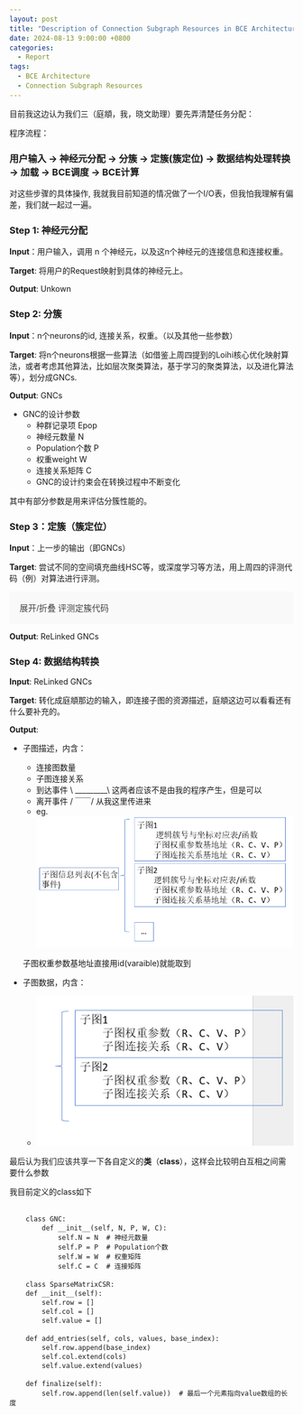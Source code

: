 ```yaml
---
layout: post
title: "Description of Connection Subgraph Resources in BCE Architecture"
date: 2024-08-13 9:00:00 +0800
categories:
  - Report 
tags:
  - BCE Architecture
  - Connection Subgraph Resources
---
```

目前我这边认为我们三（庭頫，我，晓文助理）要先弄清楚任务分配：

程序流程：

### 用户输入 -> 神经元分配 -> 分簇 -> 定簇(簇定位) -> 数据结构处理转换 -> 加载 -> BCE调度 -> BCE计算

对这些步骤的具体操作, 我就我目前知道的情况做了一个I/O表，但我怕我理解有偏差，我们就一起过一遍。

### Step 1: 神经元分配
<b>Input</b>：用户输入，调用 n 个神经元，以及这n个神经元的连接信息和连接权重。

<b>Target</b>: 将用户的Request映射到具体的神经元上。

<b>Output</b>: Unkown

### Step 2: 分簇
<b>Input</b>：n个neurons的id, 连接关系，权重。（以及其他一些参数）

<b>Target</b>: 将n个neurons根据一些算法（如借鉴上周四提到的Loihi核心优化映射算法，或者考虑其他算法，比如层次聚类算法，基于学习的聚类算法，以及进化算法等），划分成GNCs.

<b>Output</b>: GNCs

* GNC的设计参数
	* 种群记录项			Epop
	* 神经元数量			N  
	* Population个数		P
	* 权重weight			W
	* 连接关系矩阵 		C
	* GNC的设计约束会在转换过程中不断变化

其中有部分参数是用来评估分簇性能的。

### Step 3：定簇（簇定位）

<b>Input</b>：上一步的输出（即GNCs）

<b>Target</b>: 尝试不同的空间填充曲线HSC等，或深度学习等方法，用上周四的评测代码（例）对算法进行评测。


<body>
<style>
.collapsible {
  background-color: #f9f9f9;
  color: #444;
  cursor: pointer;
  padding: 18px;
  width: 100%;
  border: none;
  text-align: left;
  outline: none;
  font-size: 15px;
}

.collapsible:hover {
  background-color: #ddd;
}

.content {
  padding: 0 18px;
  display: none;
  overflow: hidden;
  background-color: #f1f1f1;
}
</style>

<button class="collapsible">展开/折叠 评测定簇代码 </button>
<div class="content" style="display:none;">
<pre><code class="language-python">
import matplotlib.pyplot as plt
import numpy as np


class InteractivePlot:
    def __init__(self, grid_size=8):
        self.grid_size = grid_size
        self.fig, self.ax = plt.subplots()
        self.points = np.array([(i, j) for i in range(grid_size) for j in range(grid_size)])
        self.lines = []
        self.temp_line = None
        self.cid = self.fig.canvas.mpl_connect('button_press_event', self.onclick)

    def plot_grid(self):
        self.ax.plot(self.points[:, 0], self.points[:, 1], 'o', color='blue')
        self.ax.set_xlim(-1, self.grid_size)
        self.ax.set_ylim(-1, self.grid_size)
        self.ax.set_aspect('equal')
        plt.grid(True)

    def onclick(self, event):
        if event.inaxes != self.ax:
            return
        ix, iy = int(round(event.xdata)), int(round(event.ydata))
        if self.temp_line is None:
            self.temp_line = [ix, iy]
        else:
            self.temp_line.extend([ix, iy])
            self.lines.append(self.temp_line)
            self.ax.plot([self.temp_line[0], self.temp_line[2]],
                         [self.temp_line[1], self.temp_line[3]], 'r-')
            self.fig.canvas.draw()
            self.temp_line = None

    def run(self):
        self.plot_grid()
        plt.show(block=True)

    def get_lines(self):
        return np.array(self.lines)


def calculate_distances(lines_array, grid_size=8):
    num_points = grid_size * grid_size
    points = np.zeros((num_points + 100, 2), dtype=int)  # Add extra space for interpolated points
    distances = np.full((num_points + 100,), np.inf)  # Same here

    points[0] = (0, 0)
    distances[0] = 0

    max_index = 0
    for i, line in enumerate(lines_array):
        points[i + 1] = (line[2], line[3])
        distances[i + 1] = np.linalg.norm(np.array([0, i]) - points[i + 1])
        max_index = i + 1  # store the max index used

        # 计算线性插值
        if i < len(lines_array) - 1:
            next_point = (lines_array[i + 1][2], lines_array[i + 1][3])
            for a in np.arange(0.25, 1, 0.25):
                interp_point = points[i + 1] + a * (next_point - points[i + 1])
                interp_index = i + 1 + int(a * 4)
                if interp_index < len(distances):  # Avoid out of bounds
                    distances[interp_index] = np.linalg.norm(np.array([0, i + a]) - interp_point)
                max_index = max(max_index, interp_index)  # Update max index

    return points[:max_index + 1], distances[:max_index + 1]  # Only return used points and distances


def plot_heatmap(points, distances, grid_size=8):
    heatmap_size = 58
    heatmap = np.full((heatmap_size, heatmap_size), np.inf)

    # mapping to bigger grid
    scale_factor = heatmap_size // (grid_size - 1)
    for i, point in enumerate(points):
        x, y = point * scale_factor
        heatmap[x:x + 4, y:y + 4] = distances[i]  # fill 4x5 grid

    # interpolate the other grids
    for x in range(heatmap_size):
        for y in range(heatmap_size):
            if np.isinf(heatmap[x, y]):
                valid_neighbors = []
                for dx in [-1, 0, 1]:
                    for dy in [-1, 0, 1]:
                        nx, ny = x + dx, y + dy
                        if 0 <= nx < heatmap_size and 0 <= ny < heatmap_size and not np.isinf(heatmap[nx, ny]):
                            valid_neighbors.append(heatmap[nx, ny])
                if valid_neighbors:
                    heatmap[x, y] = np.mean(valid_neighbors)

    # if not rotate
    # plt.imshow(heatmap, cmap='hot', interpolation='nearest')
    # plt.colorbar()
    # plt.title("Heatmap of Distances")
    # plt.show(block=True)

    heatmap_rotated = np.rot90(heatmap)
    plt.imshow(heatmap_rotated, cmap='hot', interpolation='nearest')
    plt.colorbar()
    plt.title("Heatmap of Distances (Rotated 90° CCW)")
    plt.show(block=True)


def plot_heatmap_b(lines_array):
    # Assuming lines_array is an Nx4 array, where N is the number of points, we only care about the x and y coordinates
    grid_size = 256
    heatmap = np.zeros((grid_size, grid_size))

    num_points = len(lines_array)
    for i in range(num_points):
        for j in range(i):
            # Get Px and Py
            px = (lines_array[i][0], lines_array[i][1])
            py = (lines_array[j][2], lines_array[j][3])

            # Calculate Euclidean distance
            distance = np.linalg.norm(np.array(px) - np.array(py), ord=2)
            distance = np.round(distance, 5)

            # Every point 4x4 grid
            start_x, start_y = i * 4, j * 4
            end_x, end_y = start_x + 4, start_y + 4
            heatmap[start_x:end_x, start_y:end_y] = distance

    # plot
    plt.figure(figsize=(10, 10))
    plt.imshow(heatmap, cmap='hot', interpolation='nearest')
    plt.colorbar()
    plt.title("Heatmap b of Distances")
    plt.gca().invert_yaxis()
    plt.show(block=True)

    average_temperature = np.mean(heatmap)
    print(f"The average temperature of the heatmap is: {average_temperature:.5f}")


def get_user_choice():
    custom = input("Would you like to customize the lines data? (y/n): ")
    if custom.lower() == 'n':
        print("Select the default pattern:")
        print("1: Hilbert Space Curve (HSC)")
        print("2: Zigzag")
        print("3: Circle")
        print("4: Z-Order")
        choice = input("Enter your choice (1, 2, 3, or 4): ")
        return int(choice)
    return 0


def generate_lines_array(choice):
    if choice == 0:  # Tester
        return np.array([[0, 0, 1, 0]])
    if choice == 1:  # Hilbert Space Curve
        # Placeholder for actual HSC points
        return np.array([[0, 0, 0, 1],
                        [0, 1, 1, 1],
                        [1, 1, 1, 0],
                        [1, 0, 2, 0],
                        [2, 0, 3, 0],
                        [3, 0, 3, 1],
                        [3, 1, 2, 1],
                        [2, 1, 2, 2],
                        [2, 2, 3, 2],
                        [3, 2, 3, 3],
                        [3, 3, 2, 3],
                        [2, 3, 1, 3],
                        [1, 3, 1, 2],
                        [1, 2, 0, 2],
                        [0, 2, 0, 3],
                        [0, 3, 0, 4],
                        [0, 4, 1, 4],
                        [1, 4, 1, 5],
                        [1, 5, 0, 5],
                        [0, 5, 0, 6],
                        [0, 6, 0, 7],
                        [0, 7, 1, 7],
                        [1, 7, 1, 6],
                        [1, 6, 2, 6],
                        [2, 6, 2, 7],
                        [2, 7, 3, 7],
                        [3, 7, 3, 6],
                        [3, 6, 3, 5],
                        [3, 5, 2, 5],
                        [2, 5, 2, 4],
                        [2, 4, 3, 4],
                        [3, 4, 4, 4],
                        [4, 4, 5, 4],
                        [5, 4, 5, 5],
                        [5, 5, 4, 5],
                        [4, 5, 4, 6],
                        [4, 6, 4, 7],
                        [4, 7, 5, 7],
                        [5, 7, 5, 6],
                        [5, 6, 6, 6],
                        [6, 6, 6, 7],
                        [6, 7, 7, 7],
                        [7, 7, 7, 6],
                        [7, 6, 7, 5],
                        [7, 5, 6, 5],
                        [6, 5, 6, 4],
                        [6, 4, 7, 4],
                        [7, 4, 7, 3],
                        [7, 3, 7, 2],
                        [7, 2, 6, 2],
                        [6, 2, 6, 3],
                        [6, 3, 5, 3],
                        [5, 3, 4, 3],
                        [4, 3, 4, 2],
                        [4, 2, 5, 2],
                        [5, 2, 5, 1],
                        [5, 1, 4, 1],
                        [4, 1, 4, 0],
                        [4, 0, 5, 0],
                        [5, 0, 6, 0],
                        [6, 0, 6, 1],
                        [6, 1, 7, 1],
                        [7, 1, 7, 0]])
    elif choice == 2:  # Zigzag
        return np.array([[0, 0, 0, 1],
                         [0, 1, 0, 2],
                         [0, 2, 0, 3],
                         [0, 3, 0, 4],
                         [0, 4, 0, 5],
                         [0, 5, 0, 6],
                         [0, 6, 0, 7],
                         [0, 7, 1, 7],
                         [1, 7, 1, 6],
                         [1, 6, 1, 5],
                         [1, 5, 1, 4],
                         [1, 4, 1, 3],
                         [1, 3, 1, 2],
                         [1, 2, 1, 1],
                         [1, 1, 1, 0],
                         [1, 0, 2, 0],
                         [2, 0, 2, 1],
                         [2, 1, 2, 2],
                         [2, 2, 2, 3],
                         [2, 3, 2, 4],
                         [2, 4, 2, 5],
                         [2, 5, 2, 6],
                         [2, 6, 2, 7],
                         [2, 7, 3, 7],
                         [3, 7, 3, 6],
                         [3, 6, 3, 5],
                         [3, 5, 3, 4],
                         [3, 4, 3, 3],
                         [3, 3, 3, 2],
                         [3, 2, 3, 1],
                         [3, 1, 3, 0],
                         [3, 0, 4, 0],
                         [4, 0, 4, 1],
                         [4, 1, 4, 2],
                         [4, 2, 4, 3],
                         [4, 3, 4, 4],
                         [4, 4, 4, 5],
                         [4, 5, 4, 6],
                         [4, 6, 4, 7],
                         [4, 7, 5, 7],
                         [5, 7, 5, 6],
                         [5, 6, 5, 5],
                         [5, 5, 5, 4],
                         [5, 4, 5, 3],
                         [5, 3, 5, 2],
                         [5, 2, 5, 1],
                         [5, 1, 5, 0],
                         [5, 0, 6, 0],
                         [6, 0, 6, 1],
                         [6, 1, 6, 2],
                         [6, 2, 6, 3],
                         [6, 3, 6, 4],
                         [6, 4, 6, 5],
                         [6, 5, 6, 6],
                         [6, 6, 6, 7],
                         [6, 7, 7, 7],
                         [7, 7, 7, 6],
                         [7, 6, 7, 5],
                         [7, 5, 7, 4],
                         [7, 4, 7, 3],
                         [7, 3, 7, 2],
                         [7, 2, 7, 1],
                         [7, 1, 7, 0]])
    elif choice == 3:  # Circle
        return np.array([[0, 0, 1, 0],
                         [1, 0, 2, 0],
                         [2, 0, 3, 0],
                         [3, 0, 4, 0],
                         [4, 0, 5, 0],
                         [5, 0, 6, 0],
                         [6, 0, 7, 0],
                         [7, 0, 7, 1],
                         [7, 1, 7, 2],
                         [7, 2, 7, 3],
                         [7, 3, 7, 4],
                         [7, 4, 7, 5],
                         [7, 5, 7, 6],
                         [7, 6, 7, 7],
                         [7, 7, 6, 7],
                         [6, 7, 5, 7],
                         [5, 7, 4, 7],
                         [4, 7, 3, 7],
                         [3, 7, 2, 7],
                         [2, 7, 1, 7],
                         [1, 7, 0, 7],
                         [0, 7, 0, 6],
                         [0, 6, 0, 5],
                         [0, 5, 0, 4],
                         [0, 4, 0, 3],
                         [0, 3, 0, 2],
                         [0, 2, 0, 1],
                         [0, 1, 1, 1],
                         [1, 1, 2, 1],
                         [2, 1, 3, 1],
                         [3, 1, 4, 1],
                         [4, 1, 5, 1],
                         [5, 1, 6, 1],
                         [6, 1, 6, 2],
                         [6, 2, 6, 3],
                         [6, 3, 6, 4],
                         [6, 4, 6, 5],
                         [6, 5, 6, 6],
                         [6, 6, 5, 6],
                         [5, 6, 4, 6],
                         [4, 6, 3, 6],
                         [3, 6, 2, 6],
                         [2, 6, 1, 6],
                         [1, 6, 1, 5],
                         [1, 5, 1, 4],
                         [1, 4, 1, 3],
                         [1, 3, 1, 2],
                         [1, 2, 2, 2],
                         [2, 2, 3, 2],
                         [3, 2, 4, 2],
                         [4, 2, 5, 2],
                         [5, 2, 5, 3],
                         [5, 3, 5, 4],
                         [5, 4, 5, 5],
                         [5, 5, 4, 5],
                         [4, 5, 3, 5],
                         [3, 5, 2, 5],
                         [2, 5, 2, 4],
                         [2, 4, 2, 3],
                         [2, 3, 3, 3],
                         [3, 3, 4, 3],
                         [4, 3, 4, 4],
                         [4, 4, 3, 4]])
    elif choice == 4:
        return np.array([
                        [0, 0, 1, 0],
                        [1, 0, 0, 1],
                        [0, 1, 1, 1],
                        [1, 1, 2, 0],
                        [2, 0, 3, 0],
                        [3, 0, 2, 1],
                        [2, 1, 3, 1],
                        [3, 1, 0, 2],
                        [0, 2, 1, 2],
                        [1, 2, 0, 3],
                        [0, 3, 1, 3],
                        [1, 3, 2, 2],
                        [2, 2, 3, 2],
                        [3, 2, 2, 3],
                        [2, 3, 3, 3],
                        [3, 3, 4, 0],
                        [4, 0, 5, 0],
                        [5, 0, 4, 1],
                        [4, 1, 5, 1],
                        [5, 1, 6, 0],
                        [6, 0, 7, 0],
                        [7, 0, 6, 1],
                        [6, 1, 7, 1],
                        [7, 1, 4, 2],
                        [4, 2, 5, 2],
                        [5, 2, 4, 3],
                        [4, 3, 5, 3],
                        [5, 3, 6, 2],
                        [6, 2, 7, 2],
                        [7, 2, 6, 3],
                        [6, 3, 7, 3],
                        [7, 3, 0, 4],
                        [0, 4, 1, 4],
                        [1, 4, 0, 5],
                        [0, 5, 1, 5],
                        [1, 5, 2, 4],
                        [2, 4, 3, 4],
                        [3, 4, 2, 5],
                        [2, 5, 3, 5],
                        [3, 5, 0, 6],
                        [0, 6, 1, 6],
                        [1, 6, 0, 7],
                        [0, 7, 1, 7],
                        [1, 7, 2, 6],
                        [2, 6, 3, 6],
                        [3, 6, 2, 7],
                        [2, 7, 3, 7],
                        [3, 7, 4, 4],
                        [4, 4, 5, 4],
                        [5, 4, 4, 5],
                        [4, 5, 5, 5],
                        [5, 5, 6, 4],
                        [6, 4, 7, 4],
                        [7, 4, 6, 5],
                        [6, 5, 7, 5],
                        [7, 5, 4, 6],
                        [4, 6, 5, 6],
                        [5, 6, 4, 7],
                        [4, 7, 5, 7],
                        [5, 7, 6, 6],
                        [6, 6, 7, 6],
                        [7, 6, 6, 7],
                        [6, 7, 7, 7]])

    raise ValueError("Invalid choice")


if __name__ == "__main__":
    user_choice = get_user_choice()
    if not user_choice:
        plot = InteractivePlot()
        plot.run()
        lines_array = plot.get_lines()
        print(lines_array)
    else:
        lines_array = generate_lines_array(user_choice)

    points, distances = calculate_distances(lines_array)
    plot_heatmap(points, distances)
    plot_heatmap_b(lines_array)
</code></pre>
</div>

<script>
document.addEventListener("DOMContentLoaded", function(){
    var coll = document.getElementsByClassName("collapsible");
    var i;

    for (i = 0; i < coll.length; i++) {
        coll[i].addEventListener("click", function() {
            this.classList.toggle("active");
            var content = this.nextElementSibling;
            if (content.style.display === "block") {
                content.style.display = "none";
            } else {
                content.style.display = "block";
            }
        });
    }
});
</script>
</body>

<b>Output</b>: ReLinked GNCs

### Step 4: 数据结构转换
<b>Input</b>: ReLinked GNCs

<b>Target</b>: 转化成庭頫那边的输入，即连接子图的资源描述，庭頫这边可以看看还有什么要补充的。

<b>Output</b>: 
* 子图描述，内含：
    * 连接图数量
    * 子图连接关系
    * 到达事件 \ _________\  这两者应该不是由我的程序产生，但是可以
    * 离开事件 / ￣￣/  从我这里传进来
    * eg. 
        <img src = "/assets/blog4/ConnectedSubgraphInfo.png" alt= "Example of Subgraph Info to pass">
    
    子图权重参数基地址直接用id(varaible)就能取到

* 子图数据，内含：
    * <img src = "/assets/blog4/ConnectedSubgraphData.png" alt= "Example of Subgraph DATA to pass">

最后认为我们应该共享一下各自定义的<b>类</b>（<b>class</b>），这样会比较明白互相之间需要什么参数

我目前定义的class如下

```
  
    class GNC:
        def __init__(self, N, P, W, C):
            self.N = N  # 神经元数量
            self.P = P  # Population个数
            self.W = W  # 权重矩阵
            self.C = C  # 连接矩阵

    class SparseMatrixCSR:
    def __init__(self):
        self.row = []
        self.col = []
        self.value = []

    def add_entries(self, cols, values, base_index):
        self.row.append(base_index)
        self.col.extend(cols)
        self.value.extend(values)

    def finalize(self):
        self.row.append(len(self.value))  # 最后一个元素指向value数组的长度
```

